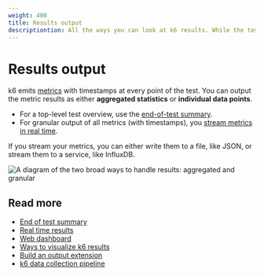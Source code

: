 ```yaml
---
weight: 400
title: Results output
descriptiontion: All the ways you can look at k6 results. While the test runs, after the test runs, on an external platform, as summary statistics.
---
```


# Results output

k6 emits [metrics](https://grafana.com/docs/k6/<K6_VERSION>/using-k6/metrics) with timestamps at every point of the test.
You can output the metric results as either **aggregated statistics** or **individual data points**.

- For a top-level test overview, use the [end-of-test summary](https://grafana.com/docs/k6/<K6_VERSION>/results-output/end-of-test).
- For granular output of all metrics (with timestamps), you [stream metrics in real time](https://grafana.com/docs/k6/<K6_VERSION>/results-output/real-time).

If you stream your metrics, you can either write them to a file, like JSON, or stream them to a service, like InfluxDB.

![A diagram of the two broad ways to handle results: aggregated and granular](/media/docs/k6-oss/k6-results-diagram.png)

## Read more

- [End of test summary](https://grafana.com/docs/k6/<K6_VERSION>/results-output/end-of-test)
- [Real time results](https://grafana.com/docs/k6/<K6_VERSION>/results-output/real-time)
- [Web dashboard](https://grafana.com/docs/k6/<K6_VERSION>/results-output/web-dashboard)
- [Ways to visualize k6 results](https://k6.io/blog/ways-to-visualize-k6-results/)
- [Build an output extension](https://grafana.com/docs/k6/<K6_VERSION>/extensions/create/output-extensions)
- [k6 data collection pipeline](https://grafana.com/blog/2023/08/10/understanding-grafana-k6-a-simple-guide-to-the-load-testing-tool/)
